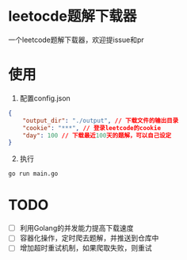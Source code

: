# leetocde题解下载器
一个leetcode题解下载器，欢迎提issue和pr

# 使用
1. 配置config.json
```json
{
    "output_dir": "./output", // 下载文件的输出目录
    "cookie": "***", // 登录leetcode的cookie
    "day": 100 // 下载最近100天的题解，可以自己设定
}
```
2. 执行
```shell
go run main.go
```

# TODO
- [ ] 利用Golang的并发能力提高下载速度
- [ ] 容器化操作，定时爬去题解，并推送到仓库中
- [ ] 增加超时重试机制，如果爬取失败，则重试